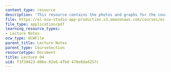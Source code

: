 ```yaml
---
content_type: resource
description: 'This resource contains the photos and graphs for the course. '
file: https://ol-ocw-studio-app-production.s3.amazonaws.com/courses/ec-050-recreate-experiments-from-history-inform-the-future-from-the-past-galileo-january-iap-2010/f3f30423d06e02e64fbd478e8dad257c_MITEC_050IAP10_lec04.pdf
file_type: application/pdf
learning_resource_types:
- Lecture Notes
ocw_type: OCWFile
parent_title: Lecture Notes
parent_type: CourseSection
resourcetype: Document
title: Lecture 04
uid: f3f30423-d06e-02e6-4fbd-478e8dad257c
---
```

